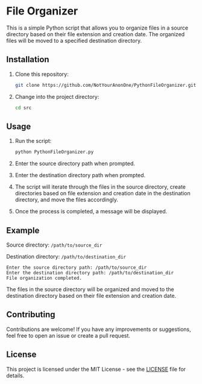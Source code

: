 # File Organizer

This is a simple Python script that allows you to organize files in a source directory based on their file extension and creation date. The organized files will be moved to a specified destination directory.

## Installation

1. Clone this repository:

   ```bash
   git clone https://github.com/NotYourAnonOne/PythonFileOrganizer.git
   ```

2. Change into the project directory:

   ```bash
   cd src
   ```

## Usage

1. Run the script:

   ```bash
   python PythonFileOrganizer.py
   ```

2. Enter the source directory path when prompted.

3. Enter the destination directory path when prompted.

4. The script will iterate through the files in the source directory, create directories based on file extension and creation date in the destination directory, and move the files accordingly.

5. Once the process is completed, a message will be displayed.

## Example

Source directory: `/path/to/source_dir`

Destination directory: `/path/to/destination_dir`

```
Enter the source directory path: /path/to/source_dir
Enter the destination directory path: /path/to/destination_dir
File organization completed.
```

The files in the source directory will be organized and moved to the destination directory based on their file extension and creation date.

## Contributing

Contributions are welcome! If you have any improvements or suggestions, feel free to open an issue or create a pull request.

## License

This project is licensed under the MIT License - see the [LICENSE](LICENSE) file for details.
